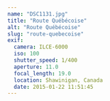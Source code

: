 ```yaml
---
name: "DSC1131.jpg"
title: "Route Québécoise"
alt: "Route Québécoise"
slug: "route-quebecoise"
exif:
  camera: ILCE-6000
  iso: 100
  shutter_speed: 1/400
  aperture: 11.0
  focal_length: 19.0
  location: Shawinigan, Canada
  date: 2015-01-22 11:51:45
---
```

